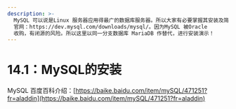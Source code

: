 ```yaml
---
description: >-
  MySQL 可以说是Linux 服务器应用得最广的数据库服务器。所以大家有必要掌握其安装及简单应用。特别是后期调优，非常非常重要。MySQL
  官网：https://dev.mysql.com/downloads/mysql/。因为MySQL 被Oracle
  收购，有闭源的风险。所以这里以同一分支数据库 MariaDB 作替代，进行安装演示！
---
```


# 14.1：MySQL的安装

MySQL 百度百科介绍：[https://baike.baidu.com/item/mySQL/471251?fr=aladdin](https://baike.baidu.com/item/mySQL/471251?fr=aladdin)



